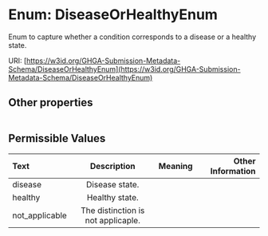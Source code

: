 
# Enum: DiseaseOrHealthyEnum


Enum to capture whether a condition corresponds to a disease or a healthy state.

URI: [https://w3id.org/GHGA-Submission-Metadata-Schema/DiseaseOrHealthyEnum](https://w3id.org/GHGA-Submission-Metadata-Schema/DiseaseOrHealthyEnum)


## Other properties

|  |  |  |
| --- | --- | --- |

## Permissible Values

| Text | Description | Meaning | Other Information |
| :--- | :---: | :---: | ---: |
| disease | Disease state. |  |  |
| healthy | Healthy state. |  |  |
| not_applicable | The distinction is not applicaple. |  |  |

